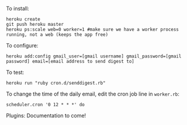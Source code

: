 To install:
```
heroku create
git push heroku master
heroku ps:scale web=0 worker=1 #make sure we have a worker process running, not a web (keeps the app free)
```

To configure:
```
heroku add:config gmail_user=[gmail username] gmail_password=[gmail password] email=[email address to send digest to]
```

To test:
```
heroku run "ruby cron.d/senddigest.rb"
```

To change the time of the daily email, edit the cron job line in ```worker.rb```:
```
scheduler.cron '0 12 * * *' do
```

Plugins:
Documentation to come!
